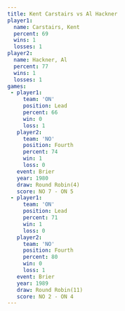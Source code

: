 ```yaml
---
title: Kent Carstairs vs Al Hackner
player1:               
  name: Carstairs, Kent
  percent: 69          
  wins: 1              
  losses: 1            
player2:               
  name: Hackner, Al    
  percent: 77          
  wins: 1              
  losses: 1            
games:
 - player1:        
     team: 'ON'    
     position: Lead
     percent: 66   
     win: 0        
     loss: 1       
   player2:          
     team: 'NO'      
     position: Fourth
     percent: 74     
     win: 1          
     loss: 0         
   event: Brier        
   year: 1980          
   draw: Round Robin(4)
   score: NO 7 - ON 5  
 - player1:        
     team: 'ON'    
     position: Lead
     percent: 71   
     win: 1        
     loss: 0       
   player2:          
     team: 'NO'      
     position: Fourth
     percent: 80     
     win: 0          
     loss: 1         
   event: Brier         
   year: 1989           
   draw: Round Robin(11)
   score: NO 2 - ON 4   
---
```

